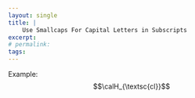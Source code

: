 ```yaml
---
layout: single
title: |
    Use Smallcaps For Capital Letters in Subscripts 
excerpt: 
# permalink: 
tags: 
---
```


Example: $$\calH_{\textsc{cl}}$$